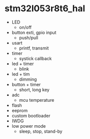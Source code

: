 # stm32l053r8t6_hal

* LED
  * on/off
* button exti, gpio input
  * push/pull
* usart
  * printf, transmit
* timer
  * systick callback
* led + timer
  * blink
* led + tim
  * dimming
* button + timer
  * short, long key
* adc
  * mcu temperature
* flash
* eeprom
* custom bootloader
* IWDG
* low power mode
  * sleep, stop, stand-by
